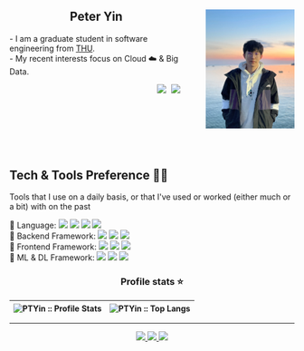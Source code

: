 <div style="width:100%; height:250px;">
    <img align="right" src="seaside.jpg" style="height:210px;margin-left: 40px" />
    <div id="introduction" style="margin-right: 0px">
    	<h2 align="center">Peter Yin</h2>
        <p>
	    - I am a graduate student in software engineering from <a href="https://www.tsinghua.edu.cn/">THU</a>. <br/>
            - My recent interests focus on Cloud ☁️ &amp; Big Data.<br/>
        </p>
    </div>
    <div align="right">
	    <img src="https://shields.io/github/stars/PTYin?color=gold" style=" margin-right:5px" />
	    <img src="https://img.shields.io/github/followers/PTYin?color=blue" style="margin-right:5px" />
    </div>
</div>

<h2 align="left">Tech &amp; Tools Preference 👨‍💻</h2>

Tools that I use on a daily basis, or that I've used or worked (either much or a bit) with on the past

<div>
    📕 Language:
    <img src="https://img.shields.io/badge/-JavaScript-eed718?style=flat&logo=javascript&logoColor=ffffff">
    <img src="https://img.shields.io/badge/-Java-007396?style=flat&logo=java&logoColor=FFFFFF">
    <img src="https://img.shields.io/badge/-C++-00599C?style=flat&logo=cplusplus&logoColor=FFFFFF">
    <img src="https://img.shields.io/badge/-Python-3776AB?style=flat&logo=python&logoColor=FFFFFF">
</div>

<div>
    🔧 Backend Framework:
    <img src="https://img.shields.io/badge/-Express.js-787878?style=flat&logo=express&logoColor=white">
    <img src="https://img.shields.io/badge/-Spring-6DB33F?style=flat&logo=spring&logoColor=FFFFFF">
    <img src="https://img.shields.io/badge/-Flask-000000?style=flat&logo=flask&logoColor=FFFFFF">
</div>

<div>
    🎀 Frontend Framework:
    <img src="https://img.shields.io/badge/-React-61DAFB?style=flat&logo=react&logoColor=white">
    <img src="https://img.shields.io/badge/-jQuery-0769AD?style=flat&logo=jquery&logoColor=white">
    <img src="https://img.shields.io/badge/-Ant Design-0170FE?style=flat&logo=antdesign&logoColor=FFFFFF">
</div>

<div>
    🤖 ML &amp; DL Framework:
    <img src="https://img.shields.io/badge/-PyTorch-EE4C2C?style=flat&logo=pytorch&logoColor=white">
    <img src="https://img.shields.io/badge/-Tensorflow-FF6F00?style=flat&logo=tensorflow&logoColor=white">
    <img src="https://img.shields.io/badge/-DGL-359BF0?style=flat&logoColor=FFFFFF">
</div>

<h3 align="center">Profile stats ⭐</h3>

| <img align="center" src="https://github-readme-stats.vercel.app/api?username=PTYin&show_icons=true&theme=vue&bg_color=white&hide=issues&&hide_border=true" alt="PTYin :: Profile Stats" /> | <img align="center" src="https://github-readme-stats.vercel.app/api/top-langs/?username=PTYin&langs_count=10&theme=vue&bg_color=white&layout=compact&hide_border=true" alt="PTYin :: Top Langs" /> |
| ------------- | ------------- |


---

<div align="center">
    <a href="https://github.com/PTYin"><img src="https://img.shields.io/badge/Github-PTYin-181717?style=flat&logo=github&logoColor=FFFFFF"> </a>
    <a href="https://www.zhihu.com/people/peter-94-80"><img src="https://img.shields.io/badge/Zhihu-PTYin-0066ff?style=flat"> </a>
    <a href="https://blog.csdn.net/weixin_43090100"><img src="https://img.shields.io/badge/CSDN-ptyin1604-fc5531?style=flat"> </a>
</div>


